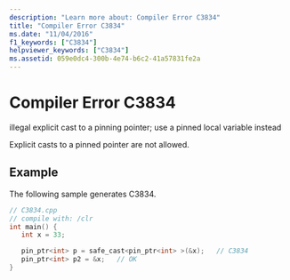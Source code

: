 ```yaml
---
description: "Learn more about: Compiler Error C3834"
title: "Compiler Error C3834"
ms.date: "11/04/2016"
f1_keywords: ["C3834"]
helpviewer_keywords: ["C3834"]
ms.assetid: 059e0dc4-300b-4e74-b6c2-41a57831fe2a
---
```

# Compiler Error C3834

illegal explicit cast to a pinning pointer; use a pinned local variable instead

Explicit casts to a pinned pointer are not allowed.

## Example

The following sample generates C3834.

```cpp
// C3834.cpp
// compile with: /clr
int main() {
   int x = 33;

   pin_ptr<int> p = safe_cast<pin_ptr<int> >(&x);   // C3834
   pin_ptr<int> p2 = &x;   // OK
}
```
